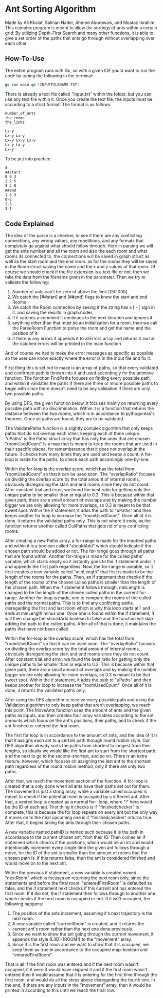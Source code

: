 # Ant Sorting Algorithm

Made by Ali Khalaf, Salman Nader, Ahmed Aburowais, and Moataz Ibrahim. This complex program is meant to allow the sortings of ants within a certain grid. By utilizing Depth-First Search and many other functions, it is able to give a set order of the paths that ants go through without overlapping over each other.

## How-To-Use

The entire program runs with Go, so with a given IDE you'd want to run the code by typing the following in the terminal:

```go
go run main.go [INPUTFILENAME.TXT]
```

There is already a text file called "input.txt" within the folder, but you can use any text file within it. Once you create the text file, the inputs must be according to a strict format. The format is as follows:

```txt
number_of_ants
the_rooms
the_links

Lx-y
Lx-y Lx-y
Lx-y Lx-y Lx-y
Lx-y Lx-y
Lx-y
```

To be put into practice:

```txt
4
##start
0 0 3
2 2 5
3 4 0
##end
1 8 3
0-2
2-3
3-1
```

## Code Explained

The idea of the parse is a checker, to see if there are any conflicting connections, any wrong values, any repetitions, and any formats that completely go against what should follow through. Here in parsing we will get the ants number and all the room and also the each room and what rooms its connected to, the connections will be saved in graph struct as well as the start room and the end room. as for the rooms they will be saved in the Room struct saving the name and the x and y values of that room. Of course we should check if the file extension is a text file or not, then we take the data from the filename given in the parameter. Then we try to validate the following:

1) Number of ants can't be zero of above the limit [150,000]
2) We catch the [##start] and [##end] flags to know the start and end Rooms
3) We catch the Room connection by seeing if the string has a [ - ] sign in it. and saving the results in graph.nodes
4) if it catches a comment it continues to the next iteration and ignores it
5) anything other than that must be an initialization for a room, then we call the ParseRoom Function to parse the room and get the name and the position of it
6) if there is any errors it appends it to allErrors array and returns it and all the catched errors will be printied in the main function

And of course we had to make the error messages as specific as possible so the user can know exactly where the error is in the input file and fix it.

First thing this is set out to make is an array of paths, so that every validated and confirmed path is thrown into it and used accordingly for the antmove function. The function FindPaths focuses on finding every possible path, and within it validates the paths if there are three or mnore possible paths to begin with since there doesn't need to be any validation if there are only two possible paths.

By using DFS, the given function below, it focuses mainly on returning every possible path with no discrimination. Within it is a function that returns the distance between the two rooms, which is in accordance to pythogoreas's theorem. Once all paths are found, they are to be validated.

The ValidatePaths function is a slightly complex algorithm that only keeps paths that do not overlap each other, keeping each of them unique. "uPaths" is the Paths struct array that has only the ones that are chosen. "roomUsedCount" is a map that is meant to keep the rooms that are used in their specific places, for rememberance that it does not overlap in the future. It checks how many times they are used and keeps a count. A for-loop is made for the paths, to check each path accordingly one-by-one.

Within the for-loop is the overlap score, which has the total from "roomUsedCount" so that it can be used soon. The "overlapRatio" focuses on dividing the overlap score by the total amount of internal rooms, obviously disregarding the start and end rooms since they do not count. After constant trial and error, we found the best ratio for getting only the unique paths to be smaller than or equal to 0.3. This is because within that given path, there are a small amount of overlaps and by making the number bigger we are only allowing for more overlaps, so 0.3 is meant to be that sweet spot. Within the if statement, it adds the path to "uPaths" and then keeps another for loop to increase the "roomUsedCount". Once all of it is done, it returns the validated paths only. This is not where it ends, as the function returns another called CullPaths that gets rid of any conflicting rooms.

After creating a new Paths array, a for-range is made for the inputted paths and within it is a boolean called "shouldAdd" which should indicate if the chosen path should be added or not. The for-range goes through all paths that are found within. Another for-range is made for the culled paths' variable, which starts empty so it instantly goes to the if statement under it and appends the first path regardless. Now, the for-range is useable, so it first creates a new variable called "minLength" that first is made to be the length of the rooms for the paths. Then, an if statement that checks if the length of the rooms of the chosen culled paths is smaller than the length of the chosen path. When the if statement follows through, minLength is changed to be the length of the chosen culled paths in the current for-range. Another for-loop is made, one to compare the rooms of the culled paths and the normal paths. This is to find any conflicting paths, disregarding the first and last room which is why this loop starts at 1 and ends at minLength minus one. Once one is found within the if statement, it will then change the shouldAdd boolean to false and the function will skip adding the path to the culled paths. After all of that is done, it maintains the paths that have not been culled.

Within the for-loop is the overlap score, which has the total from "roomUsedCount" so that it can be used soon. The "overlapRatio" focuses on dividing the overlap score by the total amount of internal rooms, obviously disregarding the start and end rooms since they do not count. After constant trial and error, we found the best ratio for getting only the unique paths to be smaller than or equal to 0.3. This is because within that given path, there are a small amount of overlaps and by making the number bigger we are only allowing for more overlaps, so 0.3 is meant to be that sweet spot. Within the if statement, it adds the path to "uPaths" and then keeps another for loop to increase the "roomUsedCount". Once all of it is done, it returns the validated paths only.

After using the DFS algorithm to receive every possible path and using the Validation algorithm to only keep paths that aren't overlapping, we reach this point. The MoveAnts function uses the amount of ants and the given paths as inputs, and then creates four array variables according to the ant amounts which focus on the ant's positions, their paths, and to check if the ant finished or entered the first room.

The first for loop is in accordance to the amount of ants, and the idea of it is that it assigns each ant to a certain path through round robbin style. Our DFS algorithm already sorts the paths from shortest to longest from their lenghts, so ideally we would like the first ant to start from the shortest path, and the next to go to the second-shortest, and so on. There is an extra feature, however, which focuses on assigning the last ant to the shortest path regardless of the round robbin method, only if there are only two paths.

After that, we reach the movement section of the function. A for loop is created that is only done when all ants have their paths set out for them. The movement is just a string array, while a variable called occupied is meant to check if the potential room is occupied by a different ant. After that, a nested loop is created as a normal for-i loop, where "i" here would be the ID of each ant. First thing it checks is if "finishedchecker" is complete, this is because the for loop repeats on every ant but the only way it moves on to the next upcoming one is if "finishedchecker" returns true. After that, it begins taking the ants through their chosen paths.

A new variable named pathID is named such because it is the path in accordance to the current chosen ant, from their ID. Then comes an if statement which checks if the positions, which would be an int and would intentionally increment every single time the given ant follows through a move, for the ID of the ant is smaller than the amount of rooms that the chosen path is. If this returns false, then the ant is considered finished and would move on to the next ant.

Within the previous if statement, a new variable is created named "nextRoom" which is focuses on returning the next room only, since the statements end before the final room. "enteredFirstRoom" is defaulted as false, and the if statement next checks if this current ant has entered the first room. If it did not, the if statement then follows through to another one which checks if the next room is occupied or not. If it isn't occupied, the following happens:

1) The position of the ants increment, assuming it's next trajectory is the next room.
2) A new variable called "currentRoom" is created, and it returns the current ant's room rather than the next one done previously.
3) Since we want to show the ant going through the current movement, it appends the style (L[ID]-[ROOM]) to the "movement" array.
4) Since it is the first room and we want to show that it is occupied, we keep them as true in accordance to the occupied map-boolean and "enteredFirstRoom".

That is all if the first room was entered and if the next room wasn't occupied, if it were it would have skipped it and if the first room wasn't entered then it would assume that it is entering for the first time through the first room, and would do all the steps above disregarding the fourth one. In the end, if there are any inputs in the "movement" array, then it would be printed in according to this until we reach the final row.
